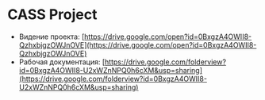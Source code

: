 CASS Project
============

- Видение проекта: [https://drive.google.com/open?id=0BxgzA4OWII8-QzhxbjgzOWJnOVE](https://drive.google.com/open?id=0BxgzA4OWII8-QzhxbjgzOWJnOVE)
- Рабочая документация: [https://drive.google.com/folderview?id=0BxgzA4OWII8-U2xWZnNPQ0h6cXM&usp=sharing](https://drive.google.com/folderview?id=0BxgzA4OWII8-U2xWZnNPQ0h6cXM&usp=sharing)
